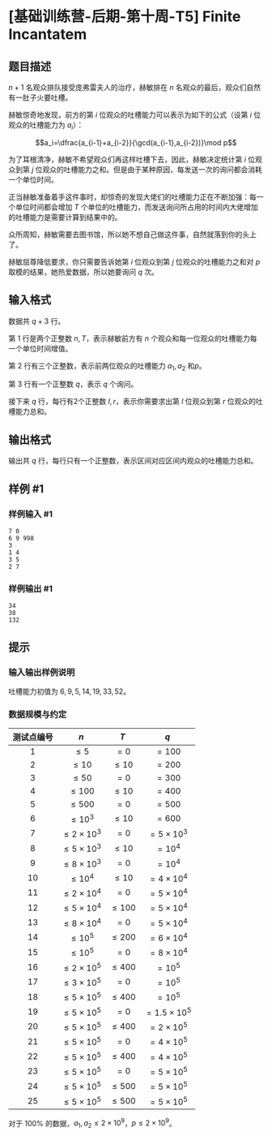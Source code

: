 # [基础训练营-后期-第十周-T5] Finite Incantatem

## 题目描述

$n+1$ 名观众排队接受庞弗雷夫人的治疗，赫敏排在 $n$ 名观众的最后，观众们自然有一肚子火要吐槽。

赫敏惊奇地发现，前方的第 $i$ 位观众的吐槽能力可以表示为如下的公式（设第 $i$ 位观众的吐槽能力为 $a_i$）：

$$a_i=\dfrac{a_{i-1}+a_{i-2}}{\gcd(a_{i-1},a_{i-2})}\mod p$$

为了耳根清净，赫敏不希望观众们再这样吐槽下去，因此，赫敏决定统计第 $i$ 位观众到第 $j$ 位观众的吐槽能力之和。但是由于某种原因，每发送一次的询问都会消耗一个单位时间。

正当赫敏准备着手这件事时，却惊奇的发现大佬们的吐槽能力正在不断加强：每一个单位时间都会增加 $T$ 个单位的吐槽能力，而发送询问所占用的时间内大佬增加的吐槽能力是需要计算到结果中的。

众所周知，赫敏需要去图书馆，所以她不想自己做这件事，自然就落到你的头上了。

赫敏屈尊降低要求，你只需要告诉她第 $i$ 位观众到第 $j$ 位观众的吐槽能力之和对 $p$ 取模的结果，她热爱数据，所以她要询问 $q$ 次。

## 输入格式

数据共 $q+3$ 行。

第 1 行是两个正整数 $n,T$，表示赫敏前方有 $n$ 个观众和每一位观众的吐槽能力每一个单位时间增值。

第 2 行有三个正整数，表示前两位观众的吐槽能力 $a_1,a_2$ 和$p$。

第 3 行有一个正整数 $q$，表示 $q$ 个询问。

接下来 $q$ 行，每行有2个正整数 $l,r$，表示你需要求出第 $l$ 位观众到第 $r$ 位观众的吐槽能力总和。

## 输出格式

输出共 $q$ 行，每行只有一个正整数，表示区间对应区间内观众的吐槽能力总和。

## 样例 #1

### 样例输入 #1

```
7 0
6 9 998
3
1 4
3 5
2 7
```

### 样例输出 #1

```
34
38
132
```

## 提示

### 输入输出样例说明

吐槽能力初值为 $6,9,5,14,19,33,52$。

### 数据规模与约定

| 测试点编号 |        $n$         |    $T$    |        $q$        |
| :--------: | :----------------: | :-------: | :---------------: |
|    $1$     |      $\le 5$       |   $=0$    |      $=100$       |
|    $2$     |      $\le 10$      | $\le 10$  |      $=200$       |
|    $3$     |      $\le 50$      |   $=0$    |      $=300$       |
|    $4$     |     $\le 100$      | $\le 10$  |      $=400$       |
|    $5$     |     $\le 500$      |   $=0$    |      $=500$       |
|    $6$     |     $\le 10^3$     | $\le 10$  |      $=600$       |
|    $7$     | $\le 2\times 10^3$ |   $=0$    |  $=5\times 10^3$  |
|    $8$     | $\le 5\times 10^3$ | $\le 10$  |      $=10^4$      |
|    $9$     | $\le 8\times 10^3$ |   $=0$    |      $=10^4$      |
|    $10$    |     $\le 10^4$     | $\le 10$  |  $=4\times 10^4$  |
|    $11$    | $\le 2\times 10^4$ |   $=0$    |  $=5\times 10^4$  |
|    $12$    | $\le 5\times 10^4$ | $\le 100$ |  $=5\times 10^4$  |
|    $13$    | $\le 8\times 10^4$ |   $=0$    |  $=5\times 10^4$  |
|    $14$    |     $\le 10^5$     | $\le 200$ |  $=6\times 10^4$  |
|    $15$    |     $\le 10^5$     |   $=0$    |  $=8\times 10^4$  |
|    $16$    | $\le 2\times 10^5$ | $\le 400$ |      $=10^5$      |
|    $17$    | $\le 3\times 10^5$ |   $=0$    |      $=10^5$      |
|    $18$    | $\le 5\times 10^5$ | $\le 400$ |      $=10^5$      |
|    $19$    | $\le 5\times 10^5$ |   $=0$    | $=1.5\times 10^5$ |
|    $20$    | $\le 5\times 10^5$ | $\le 400$ |  $=2\times 10^5$  |
|    $21$    | $\le 5\times 10^5$ |   $=0$    |  $=4\times 10^5$  |
|    $22$    | $\le 5\times 10^5$ | $\le 400$ |  $=4\times 10^5$  |
|    $23$    | $\le 5\times 10^5$ |   $=0$    |  $=5\times 10^5$  |
|    $24$    | $\le 5\times 10^5$ | $\le 500$ |  $=5\times 10^5$  |
|    $25$    | $\le 5\times 10^5$ | $\le 500$ |  $=5\times 10^5$  |

对于 $100\%$ 的数据，$a_1,a_2\le 2\times 10^9$，$p\le 2\times 10^9$。